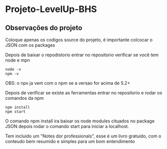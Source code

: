 # Projeto-LevelUp-BHS

## Observações do projeto
Coloque apenas os codigos source do projeto, é importante colcocar o JSON com os packages

Depois de baixar o repodistorio entrar no repositorio verificar se você tem node e mpn

```
node -v
npm -v
```
OBS: o npx ja vem com o npm se a versao for acima de 5.2+

Depois de verificar se existe as ferramentas entrar no repositorio
e rodar os comandos da npm

```
npm install
npm start
```

O comando npm install ira baixar os node modules cituados no package JSON
depois rodar o comando start para iniciar a localhost.

Tem incluido um "Notes dor professionals", esse é um livro gratuido, com o conteudo
bem resumido e simples para um bom entendimento